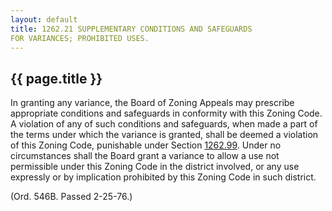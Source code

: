 ```yaml
---
layout: default 
title: 1262.21 SUPPLEMENTARY CONDITIONS AND SAFEGUARDS
FOR VARIANCES; PROHIBITED USES.
---
```


{{ page.title }}
----------------

In granting any variance, the Board of Zoning Appeals may prescribe
appropriate conditions and safeguards in conformity with this Zoning
Code. A violation of any of such conditions and safeguards, when made a
part of the terms under which the variance is granted, shall be deemed a
violation of this Zoning Code, punishable under Section
[1262.99](4da6057d.html). Under no circumstances shall the Board grant a
variance to allow a use not permissible under this Zoning Code in the
district involved, or any use expressly or by implication prohibited by
this Zoning Code in such district.

(Ord. 546B. Passed 2-25-76.)
